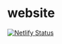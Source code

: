 # website

[![Netlify Status](https://api.netlify.com/api/v1/badges/6feb2957-3911-40e7-8992-125f2de7fcdd/deploy-status)](https://app.netlify.com/sites/well-made-website/deploys)